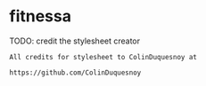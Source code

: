 # fitnessa

TODO: credit the stylesheet creator

	All credits for stylesheet to ColinDuquesnoy at

	https://github.com/ColinDuquesnoy
